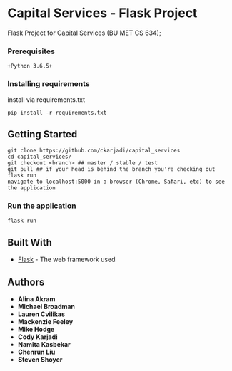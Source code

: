 # Capital Services - Flask Project

Flask Project for Capital Services (BU MET CS 634);

### Prerequisites
```
+Python 3.6.5+
```

### Installing requirements

install via requirements.txt

```
pip install -r requirements.txt
```

## Getting Started
```
git clone https://github.com/ckarjadi/capital_services
cd capital_services/
git checkout <branch> ## master / stable / test
git pull ## if your head is behind the branch you're checking out
flask run
navigate to localhost:5000 in a browser (Chrome, Safari, etc) to see the application
```

### Run the application

```
flask run
```

## Built With

* [Flask](https://github.com/pallets/flask) - The web framework used

## Authors

* **Alina Akram**
* **Michael Broadman**
* **Lauren Cvilikas**
* **Mackenzie Feeley**
* **Mike Hodge**
* **Cody Karjadi**
* **Namita Kasbekar**
* **Chenrun Liu**
* **Steven Shoyer**
